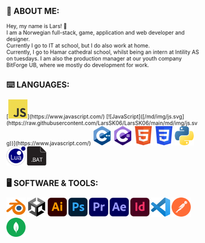## 👾 ABOUT ME:
Hey, my name is Lars! 👋<br>
I am a Norwegian full-stack, game, application and web developer and designer.<br>Currently I go to IT at school, but I do also work at home.<br>
Currently, I go to Hamar cathedral school, whilst being an intern at Intility AS on tuesdays. I am also the production manager at our youth company BitForge UB, where we mostly do development for work.


## ⌨️ LANGUAGES:
<div float="left">
    [<img src="md/img/js.svg" width="50">](https://www.javascript.com/)
    [![JavaScript]([/md/img/js.svg](https://raw.githubusercontent.com/LarsSK06/LarsSK06/main/md/img/js.svg))](https://www.javascript.com/)
    <img src="md/img/cpp.svg" width="50">
    <img src="md/img/cs.svg" width="50">
    <img src="md/img/html.svg" width="50">
    <img src="md/img/css.svg" width="50">
    <img src="md/img/py.svg" width="50">
    <img src="md/img/lua.svg" width="50">
    <img src="md/img/bat.svg" width="50">
</div>

## 🖥️ SOFTWARE & TOOLS:
<div float="left">
    <img src="md/img/blender.svg" width="50">
    <img src="md/img/unity.svg" width="50">
    <img src="md/img/adobe_ai.svg" width="50">
    <img src="md/img/adobe_ps.svg" width="50">
    <img src="md/img/adobe_pr.svg" width="50">
    <img src="md/img/adobe_ae.svg" width="50">
    <img src="md/img/adobe_id.svg" width="50">
    <img src="md/img/vscode.svg" width="50">
    <img src="md/img/postman.svg" width="50">
    <img src="md/img/mongodb.svg" width="50">
</div>
